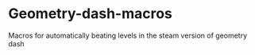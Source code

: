 # Geometry-dash-macros
Macros for automatically beating levels in the steam version of geometry dash
